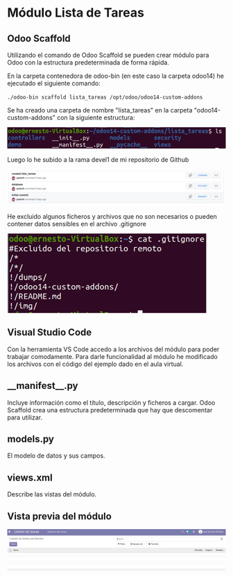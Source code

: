 # Módulo Lista de Tareas

## Odoo Scaffold

Utilizando el comando de Odoo Scaffold se pueden crear módulo para Odoo con la estructura predeterminada de forma rápida.

En la carpeta contenedora de odoo-bin (en este caso la carpeta odoo14) he ejecutado el siguiente comando:

`./odoo-bin scaffold lista_tareas /opt/odoo/odoo14-custom-addons`

Se ha creado una carpeta de nombre "lista_tareas" en la carpeta "odoo14-custom-addons" con la siguiente estructura:

![Estructura de archivos](/img/estructura.png)

Luego lo he subido a la rama devel1 de mi repositorio de Github

![Rama devel1](/img/devel1branch.png)

He excluido algunos ficheros y archivos que no son necesarios o pueden contener datos sensibles en el archivo .gitignore

![Archivo .gitignore](/img/gitignore.png)

## Visual Studio Code

Con la herramienta VS Code accedo a los archivos del módulo para poder trabajar comodamente. Para darle funcionalidad al módulo he modificado los archivos con el código del ejemplo dado en el aula virtual.

## \_\_manifest\_\_.py
Incluye información como el título, descripción y ficheros a cargar. Odoo Scaffold crea una estructura predeterminada que hay que descomentar para utilizar.

## models.py
El modelo de datos y sus campos.

## views.xml
Describe las vistas del módulo.

## Vista previa del módulo

![Archivo .gitignore](/img/MODULOLISTA.png)





